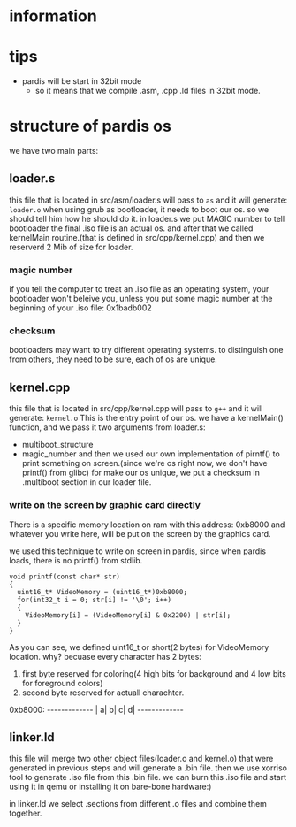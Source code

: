# information

# tips
- pardis will be start in 32bit mode
  - so it means that we compile .asm, .cpp .ld files in 32bit mode.

# structure of pardis os
we have two main parts:

## loader.s
this file that is located in src/asm/loader.s will pass to `as` and it will generate: `loader.o`
  when using grub as bootloader, it needs to boot our os. so we should tell him how he should do it.
  in loader.s we put MAGIC number to tell bootloader the final .iso file is an actual os.
  and after that we called kernelMain routine.(that is defined in src/cpp/kernel.cpp)
  and then we reserverd 2 Mib of size for loader.

### magic number
if you tell the computer to treat an .iso file as an operating system, your bootloader won't beleive you,
  unless you put some magic number at the beginning of your .iso file: 0x1badb002

### checksum
bootloaders may want to try different operating systems. to distinguish one from others, they need to be sure, each of os are unique.


## kernel.cpp
this file that is located in src/cpp/kernel.cpp will pass to `g++` and it will generate: `kernel.o`
  This is the entry point of our os. we have a kernelMain() function, and we pass it two arguments from loader.s:
  - multiboot_structure
  - magic_number
  and then we used our own implementation of pirntf() to print something on screen.(since we're os right now, we don't have printf() from glibc)
  for make our os unique, we put a checksum in .multiboot section in our loader file.

### write on the screen by graphic card directly
There is a specific memory location on ram with this address: 0xb8000
and whatever you write here, will be put on the screen by the graphics card.

we used this technique to write on screen in pardis, since when pardis loads, there is no printf() from stdlib.
```
void printf(const char* str)
{
  uint16_t* VideoMemory = (uint16_t*)0xb8000;
  for(int32_t i = 0; str[i] != '\0'; i++)
  {
    VideoMemory[i] = (VideoMemory[i] & 0x2200) | str[i];
  }
}
```

As you can see, we defined uint16_t or short(2 bytes) for VideoMemory location. why? becuase every character has 2 bytes:
1. first byte reserved for coloring(4 high bits for background and 4 low bits for foreground colors)
2. second byte reserved for actuall charachter.

0xb8000:
       -------------
       | a| b| c| d|
       -------------

## linker.ld
this file will merge two other object files(loader.o and kernel.o) that were generated in previous steps and will generate a .bin file.
then we use xorriso tool to generate .iso file from this .bin file. we can burn this .iso file and start using it in qemu or installing it on bare-bone hardware:)

in linker.ld we select .sections from different .o files and combine them together.
